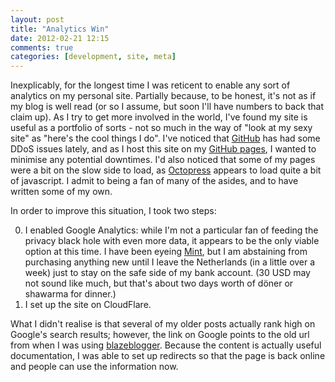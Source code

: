```yaml
---
layout: post
title: "Analytics Win"
date: 2012-02-21 12:15
comments: true
categories: [development, site, meta]
---
```


Inexplicably, for the longest time I was reticent to enable any sort of
analytics on my personal site. Partially because, to be honest, it's not
as if my blog is well read (or so I assume, but soon I'll have numbers
to back that claim up). As I try to get more involved in the world, I've
found my site is useful as a portfolio of sorts - not so much in the way
of "look at my sexy site" as "here's the cool things I do". I've noticed
that [GitHub](https://github.com) has had some DDoS issues lately, and as
I host this site on my [GitHub pages](http://pages.github.com/), I wanted
to minimise any potential downtimes. I'd also noticed that some of my
pages were a bit on the slow side to load, as [Octopress](http://octopress.org/)
appears to load quite a bit of javascript. I admit to being a fan of many of
the asides, and to have written some of my own. 

In order to improve this situation, I took two steps:

0. I enabled Google Analytics: 
while I'm not a particular fan of feeding the privacy black hole with even more
data, it appears to be the only viable option at this time. I have been eyeing
[Mint](http://haveamint.com/), but I am abstaining from purchasing anything new
until I leave the Netherlands (in a little over a week) just to stay on the
safe side of my bank account. (30 USD may not sound like much, but that's about 
two days worth of döner or shawarma for dinner.) 
0. I set up the site on CloudFlare.

What I didn't realise is that several of my older posts actually rank high on
Google's search results; however, the link on Google points to the old url 
from when I was using [blazeblogger](http://blaze.blackened.cz). Because the 
content is actually useful documentation, I was able to set up redirects so 
that the page is back online and people can use the information now. 
